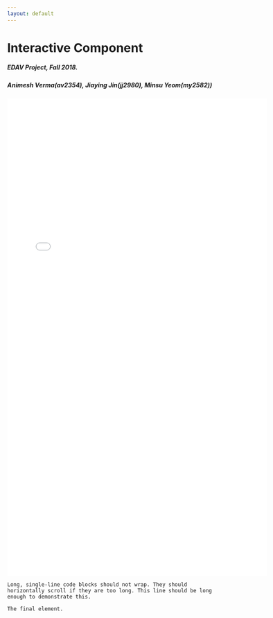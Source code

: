 ```yaml
---
layout: default
---
```



# Interactive Component
##### EDAV Project, Fall 2018.
##### Animesh Verma(av2354), Jiaying Jin(jj2980), Minsu Yeom(my2582))

<iframe src="./EDAV_Interactive.html" frameborder="0" height="1100" width="600"></iframe>



```
Long, single-line code blocks should not wrap. They should horizontally scroll if they are too long. This line should be long enough to demonstrate this.
```

```
The final element.
```
